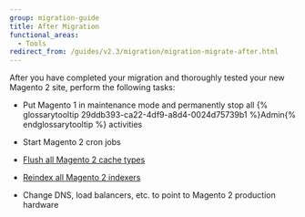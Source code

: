 ```yaml
---
group: migration-guide
title: After Migration
functional_areas:
  - Tools
redirect_from: /guides/v2.3/migration/migration-migrate-after.html
---
```


After you have completed your migration and thoroughly tested your new Magento 2 site, perform the following tasks:

* Put Magento 1 in maintenance mode and permanently stop all {% glossarytooltip 29ddb393-ca22-4df9-a8d4-0024d75739b1 %}Admin{% endglossarytooltip %} activities

* Start Magento 2 cron jobs

* [Flush all Magento 2 cache types]({{page.baseurl}}/configure/command-line/manage-cache.html#config-cli-subcommands-cache-clean)

* [Reindex all Magento 2 indexers]({{page.baseurl}}/configure/command-line/manage-indexers.html#config-cli-subcommands-index-reindex)

* Change DNS, load balancers, etc. to point to Magento 2 production hardware

